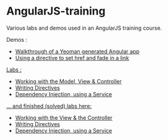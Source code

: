 AngularJS-training
==================

Various labs and demos used in an AngularJS training course.

Demos :
<ul>
	<li><a href="https://github.com/FilipStenbeck/angularJS-training/tree/master/demo-first-angular-app">Walkthrough of a Yeoman generated Angular app</li>
	<li><a href="https://github.com/FilipStenbeck/angularJS-training/tree/master/demo-hidden-link-directive">Using a directive to set href and fade in a link</li>
</ul>

Labs :
<ul>
	<li><a href="https://github.com/FilipStenbeck/angularJS-training/tree/master/lab-signup-form-start">Working with the Model, View & Controller</li>
	<li><a href="https://github.com/FilipStenbeck/angularJS-training/tree/master/lab-music-lover-directive-start">Writing Directives</li>
	<li><a href="https://github.com/FilipStenbeck/angularJS-training/tree/master/lab-artist-search-service-start">Dependency Injection, using a Service</li>
</ul>

... and finished (solved) labs here:
<ul>
	<li><a href="https://github.com/FilipStenbeck/angularJS-training/tree/master/lab-signup-form">Working with the View & the Controller</li>
	<li><a href="https://github.com/FilipStenbeck/angularJS-training/tree/master/lab-music-lover-directive">Writing Directives</li>
	<li><a href="https://github.com/FilipStenbeck/angularJS-training/tree/master/lab-artist-search-service">Dependency Injection, using a Service</li>
</ul>